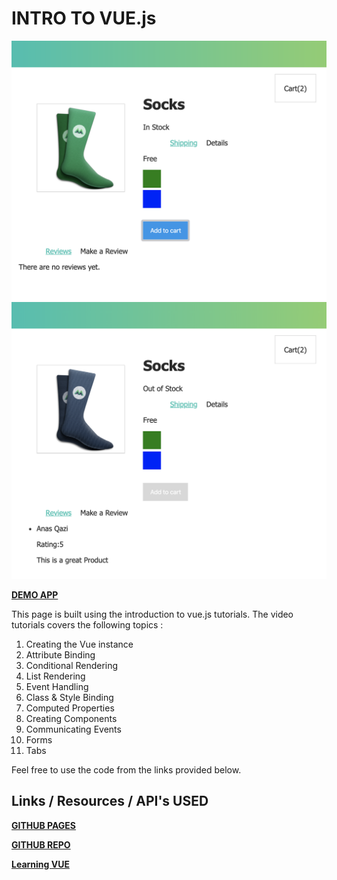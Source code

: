 # INTRO TO VUE.js 

![Vue Sample1](screenshots/1.png)
![Vue Sample2](screenshots/2.png)


**[DEMO APP](https://ianasqazi.github.io/vue-intro/)** 

This page is built using the introduction to vue.js tutorials. The video tutorials covers the following topics : 

1. Creating the Vue instance 
2. Attribute Binding
3. Conditional Rendering
4. List Rendering
5. Event Handling 
6. Class & Style Binding
7. Computed Properties
8. Creating Components
9. Communicating Events 
10. Forms 
11. Tabs 

Feel free to use the code from the links provided below. 

## Links / Resources / API's USED

**[GITHUB PAGES](https://ianasqazi.github.io/vue-intro/)** 

**[GITHUB REPO](https://github.com/ianasqazi/vue-intro)** 

**[Learning VUE](https://www.vuemastery.com/courses/intro-to-vue-js/)** 
